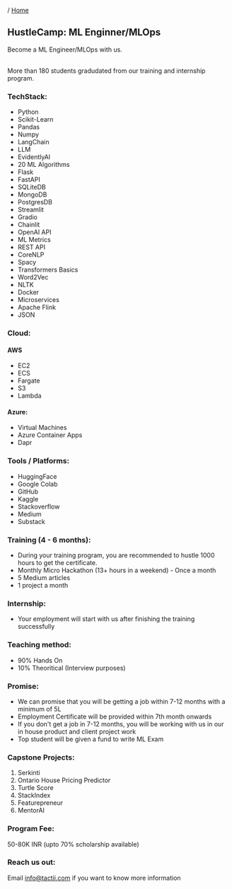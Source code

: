 / [Home](index.md)

## HustleCamp: ML Enginner/MLOps

Become a ML Engineer/MLOps with us. <br><br>

More than 180 students gradudated from our training and internship program.

### TechStack:
- Python
- Scikit-Learn
- Pandas
- Numpy
- LangChain
- LLM
- EvidentlyAI
- 20 ML Algorithms
- Flask
- FastAPI
- SQLiteDB
- MongoDB
- PostgresDB
- Streamlit
- Gradio
- Chainlit
- OpenAI API
- ML Metrics
- REST API
- CoreNLP
- Spacy
- Transformers Basics
- Word2Vec
- NLTK
- Docker
- Microservices
- Apache Flink
- JSON


### Cloud:
#### AWS
- EC2
- ECS
- Fargate
- S3
- Lambda

#### Azure:
- Virtual Machines
- Azure Container Apps
- Dapr


### Tools / Platforms:
- HuggingFace
- Google Colab
- GitHub
- Kaggle
- Stackoverflow
- Medium
- Substack


### Training (4 - 6 months):
- During your training program, you are recommended to hustle 1000 hours to get the certificate.
- Monthly Micro Hackathon (13+ hours in a weekend) - Once a month
- 5 Medium articles
- 1 project a month


### Internship:
- Your employment will start with us after finishing the training successfully


### Teaching method:
- 90% Hands On
- 10% Theoritical (Interview purposes)


### Promise:
- We can promise that you will be getting a job within 7-12 months with a minimum of 5L
- Employment Certificate will be provided within 7th month onwards
- If you don't get a  job in 7-12 months, you will be working with us in our in house product and client project work
- Top student will be given a fund to write ML Exam


### Capstone Projects:
1. Serkinti
2. Ontario House Pricing Predictor
3. Turtle Score
4. StackIndex
5. Featurepreneur
6. MentorAI


### Program Fee:
50-80K INR (upto 70% scholarship available)

### Reach us out:
Email info@tactii.com if you want to know more information